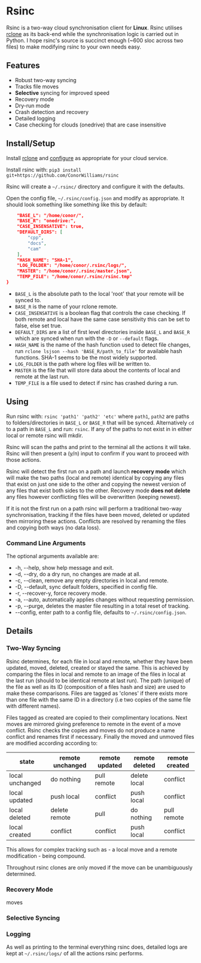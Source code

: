 # Rsinc

Rsinc is a two-way cloud synchronisation client for **Linux**. Rsinc utilises [rclone](https://github.com/ncw/rclone) as its back-end while the synchronisation logic is carried out in Python. I hope rsinc's source is succinct enough (\~600 sloc across two files) to make modifying rsinc to your own needs easy.

## Features

* Robust two-way syncing 
* Tracks file moves
* **Selective** syncing for improved speed
* Recovery mode
* Dry-run mode 
* Crash detection and recovery
* Detailed logging
* Case checking for clouds (onedrive) that are case insensitive

## Install/Setup

Install [rclone](https://github.com/ncw/rclone) and [configure](https://rclone.org/docs/) as appropriate for your cloud service.

Install rsinc with: `pip3 install git+https://github.com/ConorWilliams/rsinc` 

Rsinc will create a `~/.rsinc/` directory and configure it with the defaults.

Open the config file, `~/.rsinc/config.json` and modify as appropriate. It should look something like something like this by default:

```json {
    "BASE_L": "/home/conor/",
    "BASE_R": "onedrive:",
    "CASE_INSENSATIVE": true,
    "DEFAULT_DIRS": [
        "cpp",
        "docs",
        "cam"
    ],
    "HASH_NAME": "SHA-1",
    "LOG_FOLDER": "/home/conor/.rsinc/logs/",
    "MASTER": "/home/conor/.rsinc/master.json",
    "TEMP_FILE": "/home/conor/.rsinc/rsinc.tmp"
}
```

- `BASE_L` is the absolute path to the local 'root' that your remote will be synced to. 
- `BASE_R` is the name of your rclone remote. 
- `CASE_INSENSATIVE` is a boolean flag that controls the case checking. If both remote and local have the same case sensitivity this can be set to false, else set true. 
- `DEFAULT_DIRS` are a list of first level directories inside `BASE_L` and `BASE_R` which are synced when run with the `-D` or `--default` flags. 
- `HASH_NAME` is the name of the hash function used to detect file changes, run `rclone lsjson --hash 'BASE_R/path_to_file'` for available hash functions. SHA-1 seems to be the most widely supported.
- `LOG_FOLDER` is the path where log files will be written to.
- `MASTER` is the file that will store data about the contents of local and remote at the last run.
- `TEMP_FILE` is a file used to detect if rsinc has crashed during a run.

## Using

Run rsinc with: `rsinc 'path1' 'path2' 'etc'` where `path1`, `path2` are paths to folders/directories in `BASE_L` or `BASE_R` that will be synced. Alternatively `cd` to a path in `BASE_L` and run: `rsinc`. If any of the paths to not exist in in either local or remote rsinc will mkdir.  

Rsinc will scan the paths and print to the terminal all the actions it will take. Rsinc will then present a (y/n) input to confirm if you want to proceed with those actions.

Rsinc will detect the first run on a path and launch **recovery mode** which will make the two paths (local and remote) identical by copying any files that exist on just one side to the other and copying the newest version of any files that exist both sides to the other. Recovery mode **does not delete** any files however conflicting files will be overwritten (keeping newest).

If it is not the first run on a path rsinc will perform a traditional two-way synchronisation, tracking if the files have been moved, deleted or updated then mirroring these actions. Conflicts are resolved by renaming the files and copying both ways (no data loss).  

### Command Line Arguments

The optional arguments available are:

*  -h, --help, show help message and exit.
*  -d, --dry, do a dry run, no changes are made at all.
*  -c, --clean, remove any empty directories in local and remote.
*  -D, --default, sync default folders, specified in config file.
*  -r, --recover-y, force recovery mode.
*  -a, --auto, automatically applies changes without requesting permission.
*  -p, --purge, deletes the master file resulting in a total reset of tracking.
*  --config, enter path to a config file, defaults to `~/.rsinc/config.json`.

## Details

### Two-Way Syncing

Rsinc determines, for each file in local and remote, whether they have been updated, moved, deleted, created or stayed the same. This is achieved by comparing the files in local and remote to an image of the files in local at the last run (should to be identical remote at last run). The path (unique) of the file as well as its ID (composition of a files hash and size) are used to make these comparisons. Files are tagged as 'clones' if there exists more than one file with the same ID in a directory (i.e two copies of the same file with different names).

Files tagged as created are copied to their complimentary locations. Next moves are mirrored giving preference to remote in the event of a move conflict. Rsinc checks the copies and moves do not produce a name conflict and renames first if necessary. Finally the moved and unmoved files are modified according according to:

state | remote unchanged | remote updated | remote deleted | remote created
----- | ---------------- | -------------- | -------------- |  -------------
local unchanged   | do nothing    | pull remote | delete local  | conflict
local updated     | push local    | conflict    | push local    | conflict
local deleted     | delete remote | pull        | do nothing    | pull remote
local created     | conflict      | conflict    | push local    | conflict

This allows for complex tracking such as - a local move and a remote modification -  being compound.

Throughout rsinc clones are only moved if the move can be unambiguously determined.

### Recovery Mode

moves 

### Selective Syncing

### Logging

As well as printing to the terminal everything rsinc does, detailed logs are kept at `~/.rsinc/logs/` of all the actions rsinc performs.

